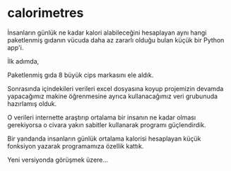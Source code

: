 # calorimetres
İnsanların günlük ne kadar kalori alabileceğini hesaplayan aynı hangi paketlenmiş gıdanın vücuda daha az zararlı olduğu bulan küçük bir Python app'i.

İlk adımda,

Paketlenmiş gıda 8 büyük cips markasını ele aldık.

Sonrasında içindekileri verileri excel dosyasına koyup projemizin devamda yapacağımız makine öğrenmesine ayrıca kullanacağımız veri grubunuda hazırlamış olduk.

O verileri internette araştırıp ortalama bir insanın ne kadar olması gerekiyorsa o civara yakın sabitler kullanarak programı güçlendirdik.

Bir yandanda insanların günlük ortalama kalorisi hesaplayan küçük fonksiyon yazarak programamıza özellik kattık.

Yeni versiyonda görüşmek üzere...
